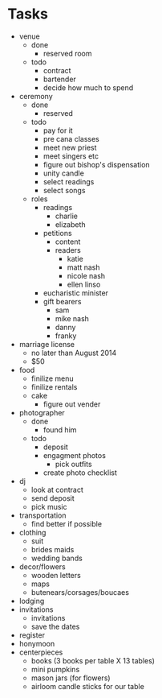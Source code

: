Tasks
===

- venue
    - done
        - reserved room
    -  todo
        - contract
        - bartender
        - decide how much to spend
- ceremony
    - done
        - reserved
    - todo
        - pay for it
        - pre cana classes
        - meet new priest
        - meet singers etc
        - figure out bishop's dispensation
        - unity candle
        - select readings
        - select songs
    - roles
        - readings
            - charlie
            - elizabeth
        - petitions
            - content
            - readers
                - katie
                - matt nash
                - nicole nash
                - ellen linso
        - eucharistic minister
        - gift bearers
            - sam
            - mike nash
            - danny
            - franky
- marriage license
    - no later than August 2014
    - $50
- food
    - finilize menu
    - finilize rentals
    - cake
        - figure out vender
- photographer
    - done
        - found him
    - todo
        - deposit
        - engagment photos
            - pick outfits
        - create photo checklist
- dj
    - look at contract
    - send deposit
    - pick music
- transportation
    - find better if possible
- clothing
    - suit
    - brides maids
    - wedding bands
- decor/flowers
    - wooden letters
    - maps
    - butenears/corsages/boucaes
- lodging
- invitations
    - invitations
    - save the dates
- register
- honymoon
- centerpieces
    - books (3 books per table X 13 tables)
    - mini pumpkins
    - mason jars (for flowers)
    - airloom candle sticks for our table
